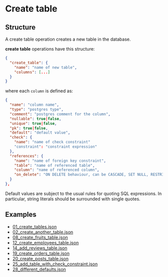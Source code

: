 # Create table

## Structure

A create table operation creates a new table in the database.

**create table** operations have this structure:

```json
{
  "create_table": {
    "name": "name of new table",
    "columns": [...]
  }
}
```

where each `column` is defined as:

```json
{
  "name": "column name",
  "type": "postgres type",
  "comment": "postgres comment for the column",
  "nullable": true|false,
  "unique": true|false,
  "pk": true|false,
  "default": "default value",
  "check": {
    "name": "name of check constraint"
    "constraint": "constraint expression"
  },
  "references": {
    "name": "name of foreign key constraint",
    "table": "name of referenced table",
    "column": "name of referenced column",
    "on_delete": "ON DELETE behaviour, can be CASCADE, SET NULL, RESTRICT, or NO ACTION. Default is NO ACTION",
  }
},
```

Default values are subject to the usual rules for quoting SQL expressions. In particular, string literals should be surrounded with single quotes.

## Examples

- [01_create_tables.json](../../examples/01_create_tables.json)
- [02_create_another_table.json](../../examples/02_create_another_table.json)
- [08_create_fruits_table.json](../../examples/08_create_fruits_table.json)
- [12_create_employees_table.json](../../examples/12_create_employees_table.json)
- [14_add_reviews_table.json](../../examples/14_add_reviews_table.json)
- [19_create_orders_table.json](../../examples/19_create_orders_table.json)
- [20_create_posts_table.json](../../examples/20_create_posts_table.json)
- [25_add_table_with_check_constraint.json](../../examples/25_add_table_with_check_constraint.json)
- [28_different_defaults.json](../../examples/28_different_defaults.json)
